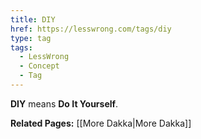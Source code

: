 ```yaml
---
title: DIY
href: https://lesswrong.com/tags/diy
type: tag
tags:
  - LessWrong
  - Concept
  - Tag
---
```


**DIY** means **Do It Yourself**. 

**Related Pages:** [[More Dakka|More Dakka]]